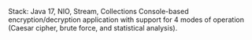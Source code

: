 Stack: Java 17, NIO, Stream, Collections 
Console-based encryption/decryption application with support for 4 modes of operation (Caesar cipher, brute force, and statistical analysis).

